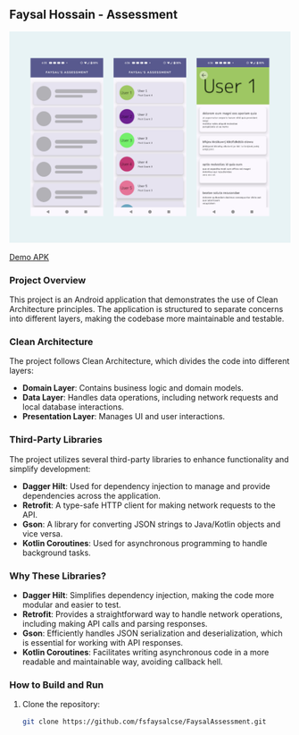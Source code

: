 ## Faysal Hossain - Assessment

![SCREENSHOTS](https://github.com/fsfaysalcse/FaysalAssessment/blob/main/demo/app_screenshots.png?raw=true)

[Demo APK](blob:https://github.com/1ee73362-12ef-48ac-baf0-14d8685e8d49)

### Project Overview

This project is an Android application that demonstrates the use of Clean Architecture principles.
The application is structured to separate concerns into different layers, making the codebase more
maintainable and testable.

### Clean Architecture

The project follows Clean Architecture, which divides the code into different layers:

- **Domain Layer**: Contains business logic and domain models.
- **Data Layer**: Handles data operations, including network requests and local database
  interactions.
- **Presentation Layer**: Manages UI and user interactions.

### Third-Party Libraries

The project utilizes several third-party libraries to enhance functionality and simplify
development:

- **Dagger Hilt**: Used for dependency injection to manage and provide dependencies across the
  application.
- **Retrofit**: A type-safe HTTP client for making network requests to the API.
- **Gson**: A library for converting JSON strings to Java/Kotlin objects and vice versa.
- **Kotlin Coroutines**: Used for asynchronous programming to handle background tasks.

### Why These Libraries?

- **Dagger Hilt**: Simplifies dependency injection, making the code more modular and easier to test.
- **Retrofit**: Provides a straightforward way to handle network operations, including making API
  calls and parsing responses.
- **Gson**: Efficiently handles JSON serialization and deserialization, which is essential for
  working with API responses.
- **Kotlin Coroutines**: Facilitates writing asynchronous code in a more readable and maintainable
  way, avoiding callback hell.

### How to Build and Run

1. Clone the repository:
   ```sh
   git clone https://github.com/fsfaysalcse/FaysalAssessment.git